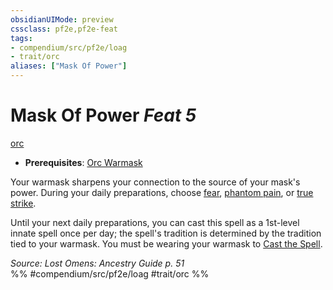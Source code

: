 ```yaml
---
obsidianUIMode: preview
cssclass: pf2e,pf2e-feat
tags:
- compendium/src/pf2e/loag
- trait/orc
aliases: ["Mask Of Power"]
---
```

# Mask Of Power  *Feat 5*  
[orc](../../Rules/traits/orc.md)  

- **Prerequisites**: [Orc Warmask](orc-warmask-loag.md)

Your warmask sharpens your connection to the source of your mask's power. During your daily preparations, choose [fear](../spells/fear.md), [phantom pain](../spells/phantom-pain.md), or [true strike](../spells/true-strike.md).

Until your next daily preparations, you can cast this spell as a 1st-level innate spell once per day; the spell's tradition is determined by the tradition tied to your warmask. You must be wearing your warmask to [Cast the Spell](../../Rules/actions/cast-a-spell.md).

*Source: Lost Omens: Ancestry Guide p. 51*  
%% #compendium/src/pf2e/loag #trait/orc %%